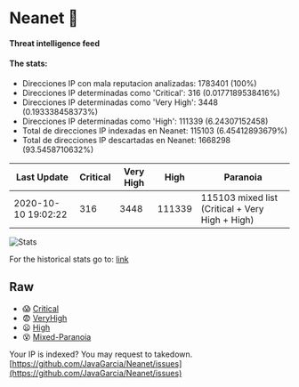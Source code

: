 # Neanet :hocho:
#### Threat intelligence feed
#### The stats:

- Direcciones IP con mala reputacion analizadas: 1783401 (100%)
- Direcciones IP determinadas como 'Critical':  316 (0.0177189538416%)
- Direcciones IP determinadas como 'Very High':  3448 (0.193338458373%)
- Direcciones IP determinadas como 'High':  111339 (6.24307152458)
- Total de direcciones IP indexadas en Neanet:  115103 (6.45412893679%)
- Total de direcciones IP descartadas en Neanet:  1668298 (93.5458710632%)

| Last Update | Critical | Very High | High | Paranoia |
| --- | --- | --- | --- | --- |
| 2020-10-10 19:02:22 | 316 | 3448 | 111339 | 115103 mixed list (Critical + Very High + High)|

![Stats](https://docs.google.com/spreadsheets/d/e/2PACX-1vSnaNMIXVabIpDJjufMlzH7poXnshF3mgd8Is1g9ytUEzVsP5my4Trn8f-xkoLLQ38xpL3HtmUexLo6/pubchart?oid=501124687&format=image)

For the historical stats go to: [link](/stats.csv)
## Raw
- :scream: [Critical](https://raw.githubusercontent.com/JavaGarcia/Neanet/master/blacklists/neanet_critical.txt)
- :fearful: [VeryHigh](https://raw.githubusercontent.com/JavaGarcia/Neanet/master/blacklists/neanet_veryHigh.txtt)
- :frowning: [High](https://raw.githubusercontent.com/JavaGarcia/Neanet/master/blacklists/neanet_high.txt)
- :dizzy_face: [Mixed-Paranoia](https://raw.githubusercontent.com/JavaGarcia/Neanet/master/blacklists/neanet_all.txt)


Your IP is indexed? You may request to takedown. [https://github.com/JavaGarcia/Neanet/issues](https://github.com/JavaGarcia/Neanet/issues)






































































































































































































































































































































































































































































































































































































































































































































































































































































































































































































































































































































































































































































































































































